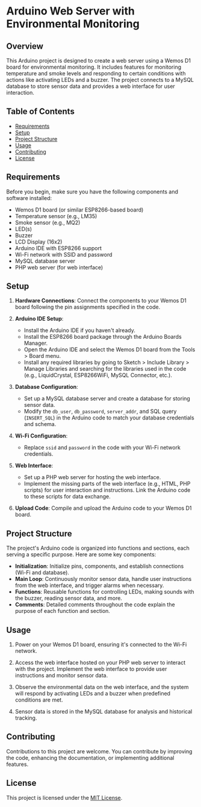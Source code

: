# Arduino Web Server with Environmental Monitoring

## Overview

This Arduino project is designed to create a web server using a Wemos D1 board for environmental monitoring. It includes features for monitoring temperature and smoke levels and responding to certain conditions with actions like activating LEDs and a buzzer. The project connects to a MySQL database to store sensor data and provides a web interface for user interaction.

## Table of Contents

- [Requirements](#requirements)
- [Setup](#setup)
- [Project Structure](#project-structure)
- [Usage](#usage)
- [Contributing](#contributing)
- [License](#license)

## Requirements

Before you begin, make sure you have the following components and software installed:

- Wemos D1 board (or similar ESP8266-based board)
- Temperature sensor (e.g., LM35)
- Smoke sensor (e.g., MQ2)
- LED(s)
- Buzzer
- LCD Display (16x2)
- Arduino IDE with ESP8266 support
- Wi-Fi network with SSID and password
- MySQL database server
- PHP web server (for web interface)

## Setup

1. **Hardware Connections**: Connect the components to your Wemos D1 board following the pin assignments specified in the code.

2. **Arduino IDE Setup**:
   - Install the Arduino IDE if you haven't already.
   - Install the ESP8266 board package through the Arduino Boards Manager.
   - Open the Arduino IDE and select the Wemos D1 board from the Tools > Board menu.
   - Install any required libraries by going to Sketch > Include Library > Manage Libraries and searching for the libraries used in the code (e.g., LiquidCrystal, ESP8266WiFi, MySQL Connector, etc.).

3. **Database Configuration**:
   - Set up a MySQL database server and create a database for storing sensor data.
   - Modify the `db_user`, `db_password`, `server_addr`, and SQL query (`INSERT_SQL`) in the Arduino code to match your database credentials and schema.

4. **Wi-Fi Configuration**:
   - Replace `ssid` and `password` in the code with your Wi-Fi network credentials.

5. **Web Interface**:
   - Set up a PHP web server for hosting the web interface.
   - Implement the missing parts of the web interface (e.g., HTML, PHP scripts) for user interaction and instructions. Link the Arduino code to these scripts for data exchange.

6. **Upload Code**: Compile and upload the Arduino code to your Wemos D1 board.

## Project Structure

The project's Arduino code is organized into functions and sections, each serving a specific purpose. Here are some key components:

- **Initialization**: Initialize pins, components, and establish connections (Wi-Fi and database).
- **Main Loop**: Continuously monitor sensor data, handle user instructions from the web interface, and trigger alarms when necessary.
- **Functions**: Reusable functions for controlling LEDs, making sounds with the buzzer, reading sensor data, and more.
- **Comments**: Detailed comments throughout the code explain the purpose of each function and section.

## Usage

1. Power on your Wemos D1 board, ensuring it's connected to the Wi-Fi network.

2. Access the web interface hosted on your PHP web server to interact with the project. Implement the web interface to provide user instructions and monitor sensor data.

3. Observe the environmental data on the web interface, and the system will respond by activating LEDs and a buzzer when predefined conditions are met.

4. Sensor data is stored in the MySQL database for analysis and historical tracking.

## Contributing

Contributions to this project are welcome. You can contribute by improving the code, enhancing the documentation, or implementing additional features.

## License

This project is licensed under the [MIT License](LICENSE).
